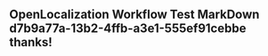 <properties
ms.topic="hero-topic"
ms.test1="hero-topic"
ms.test2="test"/>

## OpenLocalization Workflow Test MarkDown d7b9a77a-13b2-4ffb-a3e1-555ef91cebbe thanks!
